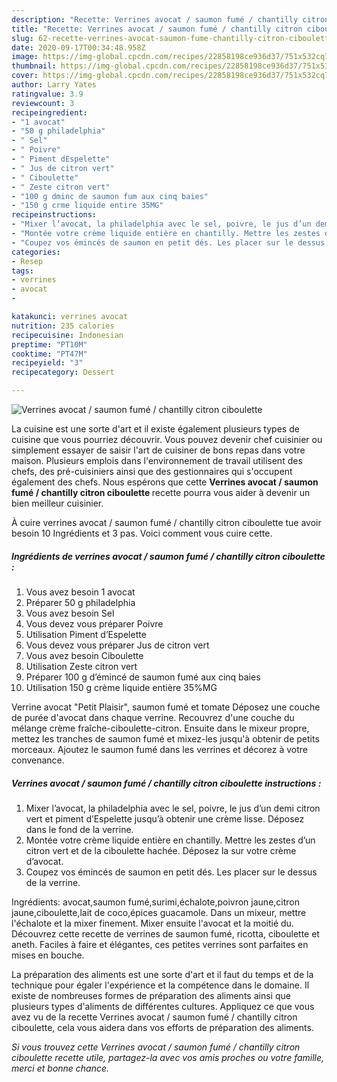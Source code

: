 ```yaml
---
description: "Recette: Verrines avocat / saumon fumé / chantilly citron ciboulette"
title: "Recette: Verrines avocat / saumon fumé / chantilly citron ciboulette"
slug: 62-recette-verrines-avocat-saumon-fume-chantilly-citron-ciboulette
date: 2020-09-17T00:34:48.958Z
image: https://img-global.cpcdn.com/recipes/22858198ce936d37/751x532cq70/verrines-avocat-saumon-fume-chantilly-citron-ciboulette-photo-principale-de-la-recette.jpg
thumbnail: https://img-global.cpcdn.com/recipes/22858198ce936d37/751x532cq70/verrines-avocat-saumon-fume-chantilly-citron-ciboulette-photo-principale-de-la-recette.jpg
cover: https://img-global.cpcdn.com/recipes/22858198ce936d37/751x532cq70/verrines-avocat-saumon-fume-chantilly-citron-ciboulette-photo-principale-de-la-recette.jpg
author: Larry Yates
ratingvalue: 3.9
reviewcount: 3
recipeingredient:
- "1 avocat"
- "50 g philadelphia"
- " Sel"
- " Poivre"
- " Piment dEspelette"
- " Jus de citron vert"
- " Ciboulette"
- " Zeste citron vert"
- "100 g dminc de saumon fum aux cinq baies"
- "150 g crme liquide entire 35MG"
recipeinstructions:
- "Mixer l’avocat, la philadelphia avec le sel, poivre, le jus d’un demi citron vert et piment d’Espelette jusqu’à obtenir une crème lisse. Déposez dans le fond de la verrine."
- "Montée votre crème liquide entière en chantilly. Mettre les zestes d’un citron vert et de la ciboulette hachée. Déposez la sur votre crème d’avocat."
- "Coupez vos émincés de saumon en petit dés. Les placer sur le dessus de la verrine."
categories:
- Resep
tags:
- verrines
- avocat
- 

katakunci: verrines avocat  
nutrition: 235 calories
recipecuisine: Indonesian
preptime: "PT10M"
cooktime: "PT47M"
recipeyield: "3"
recipecategory: Dessert

---
```



![Verrines avocat / saumon fumé / chantilly citron ciboulette](https://img-global.cpcdn.com/recipes/22858198ce936d37/751x532cq70/verrines-avocat-saumon-fume-chantilly-citron-ciboulette-photo-principale-de-la-recette.jpg)

La cuisine est une sorte d'art et il existe également plusieurs types de cuisine que vous pourriez découvrir. Vous pouvez devenir chef cuisinier ou simplement essayer de saisir l'art de cuisiner de bons repas dans votre maison. Plusieurs emplois dans l'environnement de travail utilisent des chefs, des pré-cuisiniers ainsi que des gestionnaires qui s'occupent également des chefs. Nous espérons que cette <strong> Verrines avocat / saumon fumé / chantilly citron ciboulette </strong> recette pourra vous aider à devenir un bien meilleur cuisinier.

<!--inarticleads1-->

À cuire verrines avocat / saumon fumé / chantilly citron ciboulette tue avoir besoin 10 Ingrédients et 3 pas. Voici comment vous cuire cette.

##### Ingrédients de verrines avocat / saumon fumé / chantilly citron ciboulette :

1. Vous avez besoin 1 avocat
1. Préparer 50 g philadelphia
1. Vous avez besoin  Sel
1. Vous devez vous préparer  Poivre
1. Utilisation  Piment d’Espelette
1. Vous devez vous préparer  Jus de citron vert
1. Vous avez besoin  Ciboulette
1. Utilisation  Zeste citron vert
1. Préparer 100 g d’émincé de saumon fumé aux cinq baies
1. Utilisation 150 g crème liquide entière 35%MG


Verrine avocat &#34;Petit Plaisir&#34;, saumon fumé et tomate Déposez une couche de purée d&#39;avocat dans chaque verrine. Recouvrez d&#39;une couche du mélange crème fraîche-ciboulette-citron. Ensuite dans le mixeur propre, mettez les tranches de saumon fumé et mixez-les jusqu&#39;à obtenir de petits morceaux. Ajoutez le saumon fumé dans les verrines et décorez à votre convenance. 

<!--inarticleads2-->

##### Verrines avocat / saumon fumé / chantilly citron ciboulette instructions :

1. Mixer l’avocat, la philadelphia avec le sel, poivre, le jus d’un demi citron vert et piment d’Espelette jusqu’à obtenir une crème lisse. Déposez dans le fond de la verrine.
1. Montée votre crème liquide entière en chantilly. Mettre les zestes d’un citron vert et de la ciboulette hachée. Déposez la sur votre crème d’avocat.
1. Coupez vos émincés de saumon en petit dés. Les placer sur le dessus de la verrine.


Ingrédients: avocat,saumon fumé,surimi,échalote,poivron jaune,citron jaune,ciboulette,lait de coco,épices guacamole. Dans un mixeur, mettre l&#39;échalote et la mixer finement. Mixer ensuite l&#39;avocat et la moitié du. Découvrez cette recette de verrines de saumon fumé, ricotta, ciboulette et aneth. Faciles à faire et élégantes, ces petites verrines sont parfaites en mises en bouche. 

<!--inarticleads1-->

<p>
La préparation des aliments est une sorte d'art et il faut du temps et de la technique pour égaler l'expérience et la compétence dans le domaine. Il existe de nombreuses formes de préparation des aliments ainsi que plusieurs types d'aliments de différentes cultures. Appliquez ce que vous avez vu de la recette Verrines avocat / saumon fumé / chantilly citron ciboulette, cela vous aidera dans vos efforts de préparation des aliments.
</p>

<p>
<i>Si vous trouvez cette Verrines avocat / saumon fumé / chantilly citron ciboulette recette utile, partagez-la avec vos amis proches ou votre famille, merci et bonne chance.</i>
</p>
